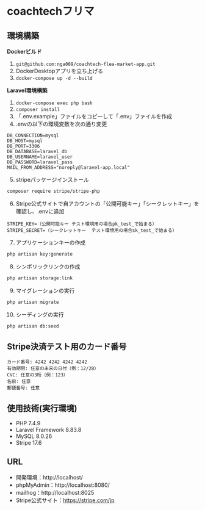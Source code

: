 # coachtechフリマ

## 環境構築
**Dockerビルド**
1. `git@github.com:nga009/coachtech-flea-market-app.git`
2. DockerDesktopアプリを立ち上げる
3. `docker-compose up -d --build`

**Laravel環境構築**
1. `docker-compose exec php bash`
2. `composer install`
3. 「.env.example」ファイルをコピーして「.env」ファイルを作成
4. .envの以下の環境変数を次の通り変更
``` text
DB_CONNECTION=mysql
DB_HOST=mysql
DB_PORT=3306
DB_DATABASE=laravel_db
DB_USERNAME=laravel_user
DB_PASSWORD=laravel_pass
MAIL_FROM_ADDRESS="noreply@laravel-app.local"
```

5. stripeパッケージインストール
``` bash
composer require stripe/stripe-php
```

6. Stripe公式サイトで自アカウントの「公開可能キー」「シークレットキー」を確認し、.envに追加
``` text
STRIPE_KEY=（公開可能キー テスト環境用の場合pk_test_で始まる）
STRIPE_SECRET=（シークレットキー  テスト環境用の場合sk_test_で始まる）
```

7. アプリケーションキーの作成
``` bash
php artisan key:generate
```

8. シンボリックリンクの作成
``` bash
php artisan storage:link
``` 
    
9. マイグレーションの実行
``` bash
php artisan migrate
```

10. シーディングの実行
``` bash
php artisan db:seed
```

## Stripe決済テスト用のカード番号
``` text
カード番号: 4242 4242 4242 4242
有効期限: 任意の未来の日付（例：12/28）
CVC: 任意の3桁（例：123）
名前: 任意
郵便番号: 任意
```

## 使用技術(実行環境)
- PHP 7.4.9
- Laravel Framework 8.83.8
- MySQL 8.0.26
- Stripe 17.6

## URL
- 開発環境：http://localhost/
- phpMyAdmin：http://localhost:8080/
- mailhog：http://localhost:8025
- Stripe公式サイト：https://stripe.com/jp
